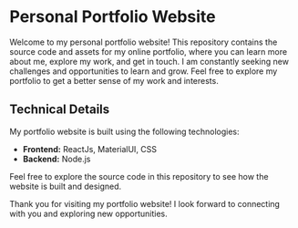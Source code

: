 # Personal Portfolio Website

Welcome to my personal portfolio website! This repository contains the source code and assets for my online portfolio, where you can learn more about me, explore my work, and get in touch. I am constantly seeking new challenges and opportunities to learn and grow. Feel free to explore my portfolio to get a better sense of my work and interests.

## Technical Details

My portfolio website is built using the following technologies:

- **Frontend:** ReactJs, MaterialUI, CSS
- **Backend:** Node.js

Feel free to explore the source code in this repository to see how the website is built and designed.

Thank you for visiting my portfolio website! I look forward to connecting with you and exploring new opportunities.

